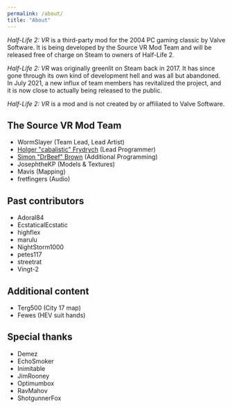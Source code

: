 ```yaml
---
permalink: /about/
title: "About"
---
```


*Half-Life 2: VR* is a third-party mod for the 2004 PC gaming classic by Valve Software.
It is being developed by the Source VR Mod Team and will be released free of charge on
Steam to owners of Half-Life 2.

*Half-Life 2: VR* was originally greenlit on Steam back in 2017. It has since gone through
its own kind of development hell and was all but abandoned. In July 2021, a new influx of
team members has revitalized the project, and it is now close to actually being released to
the public.

*Half-Life 2: VR* is a mod and is not created by or affiliated to Valve Software.

## The Source VR Mod Team

* WormSlayer (Team Lead, Lead Artist)
* [Holger "cabalistic" Frydrych](https://github.com/fholger) (Lead Programmer)
* [Simon "DrBeef" Brown](https://github.com/DrBeef) (Additional Programming)
* JosephtheKP (Models & Textures)
* Mavis (Mapping)
* fretfingers (Audio)

## Past contributors

* Adoral84
* EcstaticalEcstatic
* highflex
* marulu
* NightStorm1000
* petes117
* streetrat
* Vingt-2

## Additional content

* Terg500 (City 17 map)
* Fewes (HEV suit hands)

## Special thanks

* Demez
* EchoSmoker
* Inimitable
* JimRooney
* Optimumbox
* RavMahov
* ShotgunnerFox
